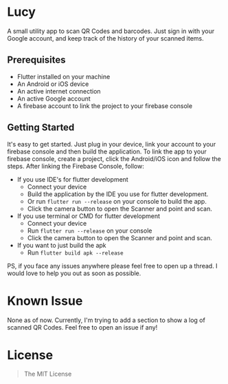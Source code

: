 # Lucy
A small utility app to scan QR Codes and barcodes. Just sign in with your Google account, and keep track of the history of your scanned items.

## Prerequisites
- Flutter installed on your machine
- An Android or iOS device
- An active internet connection
- An active Google account
- A firebase account to link the project to your firebase console

## Getting Started
It's easy to get started. Just plug in your device, link your account to your firebase console and then build the application.
To link the app to your firebase console, create a project, click the Android/iOS icon and follow the steps. After linking the Firebase Console, follow:
- If you use IDE's for flutter development
  - Connect your device
  - Build the application by the IDE you use for flutter development.
  - Or run ``` flutter run --release ``` on your console to build the app.
  - Click the camera button to open the Scanner and point and scan.
- If you use terminal or CMD for flutter development
  - Connect your device
  - Run ``` flutter run --release ``` on your console
  - Click the camera button to open the Scanner and point and scan.
- If you want to just build the apk
  - Run ``` flutter build apk --release ```

PS, if you face any issues anywhere please feel free to open up a thread. I would love to help you out as soon as possible.

# Known Issue
None as of now. Currently, I'm trying to add a section to show a log of scanned QR Codes. Feel free to open an issue if any!

# License
> The MIT License
